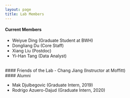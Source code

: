 ```yaml
---
layout: page
title: Lab Members
---
```


#### Current Members

- Weiyue Ding (Graduate Student at BWH)
- Dongliang Du (Core Staff)
- Xiang Liu (Postdoc)
- Yi-Han Tang (Data Analyst)

<br>
#### Friends of the Lab
- Chang Jiang (Instructor at Moffitt)

<br>
#### Alumni

- Mak Djulbegovic (Graduate Intern, 2019)
- Rodrigo Azuero-Dajud (Graduate Intern, 2020)
